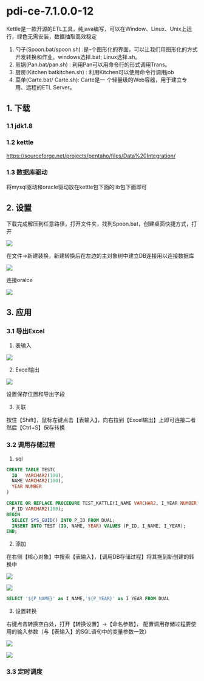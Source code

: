 # pdi-ce-7.1.0.0-12

Kettle是一款开源的ETL工具，纯java编写，可以在Window、Linux、Unix上运行，绿色无需安装，数据抽取高效稳定
1. 勺子(Spoon.bat/spoon.sh) :是-个图形化的界面，可以让我们用图形化的方式开发转换和作业。windows选择.bat; Linux选择.sh。
2. 煎锅(Pan.bat/pan.sh) : 利用Pan可以用命令行的形式调用Trans。
3. 厨房(Kitchen batkitchen.sh) : 利用Kitchen可以使用命令行调用job
4. 菜单(Carte.bat/ Carte.sh): Carte是一 个轻量级的Web容器，用于建立专用、远程的ETL Server。


## 1. 下载

### 1.1 jdk1.8

### 1.2 kettle

https://sourceforge.net/projects/pentaho/files/Data%20Integration/

### 1.3 数据库驱动

将mysql驱动和oracle驱动放在kettle包下面的lib包下面即可

## 2. 设置

下载完成解压到任意路径，打开文件夹，找到Spoon.bat，创建桌面快捷方式，打开

![](../../assets/_images/java/tools/etl/1.png)

在文件->新建装换，新建转换后在左边的主对象树中建立DB连接用以连接数据库

![](../../assets/_images/java/tools/etl/2.png)

连接oralce 

![](../../assets/_images/java/tools/etl/3.png)


## 3. 应用

### 3.1 导出Excel

1. 表输入
   
![](../../assets/_images/java/tools/etl/5.png)

2. Excel输出

![](../../assets/_images/java/tools/etl/6.png)

设置保存位置和导出字段

3. 关联

按住【Shift】，鼠标左键点击【表输入】，向右拉到【Excel输出】上即可连接二者然后【Ctrl+S】保存转换

### 3.2 调用存储过程

1. sql

```sql
CREATE TABLE TEST(
  ID   VARCHAR2(100),
  NAME VARCHAR2(100),
  YEAR NUMBER
)

CREATE OR REPLACE PROCEDURE TEST_KATTLE(I_NAME VARCHAR2, I_YEAR NUMBER) AS
  P_ID VARCHAR2(100);
BEGIN
  SELECT SYS_GUID() INTO P_ID FROM DUAL;
  INSERT INTO TEST (ID, NAME, YEAR) VALUES (P_ID, I_NAME, I_YEAR);
END;
```

2. 添加

在右侧【核心对象】中搜索【表输入】，【调用DB存储过程】将其拖到新创建的转换中

![](../../assets/_images/java/tools/etl/7.png)

![](../../assets/_images/java/tools/etl/8.png)

```sql
SELECT '${P_NAME}' as I_NAME,'${P_YEAR}' as I_YEAR FROM DUAL
```

3. 设置转换

右键点击转换空白处，打开【转换设置】->【命名参数】， 配置调用存储过程要使用的输入参数（与【表输入】的SQL语句中的变量参数一致）

![](../../assets/_images/java/tools/etl/9.png)

![](../../assets/_images/java/tools/etl/10.png)


### 3.3 定时调度
